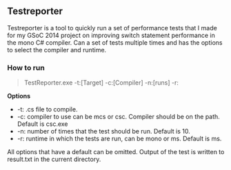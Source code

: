 ## Testreporter

Testreporter is a tool to quickly run a set of performance tests that I made for my GSoC 2014 project on improving switch statement performance in the mono C# compiler.
Can a set of tests multiple times and has the options to select the compiler and runtime.

### How to run

> TestReporter.exe -t:[Target] -c:[Compiler] -n:[runs] -r:

**Options**

* -t: .cs file to compile.
* -c: compiler to use can be mcs or csc. Compiler should be on the path. Default is csc.exe
* -n: number of times that the test should be run. Default is 10.
* -r: runtime in which the tests are run, can be mono or ms. Default is ms.

All options that have a default can be omitted. Output of the test is written to result.txt in the current directory.